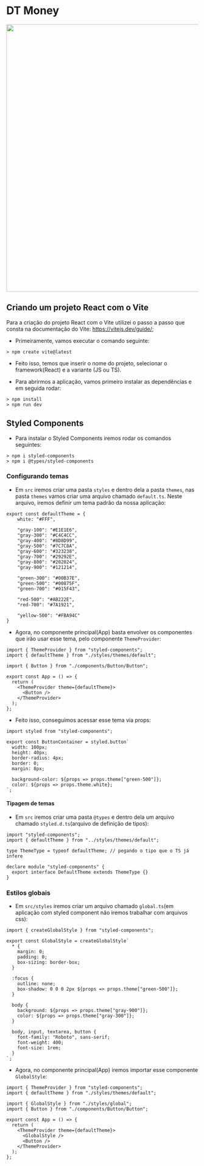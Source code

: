 # DT Money

<div align="center">
  <img width="700" src="">
</div>

## Criando um projeto React com o Vite

Para a criação do projeto React com o Vite utilizei o passo a passo que consta na documentação do Vite: https://vitejs.dev/guide/;

- Primeiramente, vamos executar o comando seguinte:

```
> npm create vite@latest
```

- Feito isso, temos que inserir o nome do projeto, selecionar o framework(React) e a variante (JS ou TS).

- Para abrirmos a aplicação, vamos primeiro instalar as dependências e em seguida rodar:

```
> npm install
> npm run dev
```

## Styled Components

- Para instalar o Styled Components iremos rodar os comandos seguintes:

```
> npm i styled-components
> npm i @types/styled-components
```

### Configurando temas

- Em `src` iremos criar uma pasta `styles` e dentro dela a pasta `themes`, nas pasta `themes` vamos criar uma arquivo chamado `default.ts`. Neste arquivo, iremos definir um tema padrão da nossa aplicação:

``` TS
export const defaultTheme = {
    white: "#FFF",

    "gray-100": "#E1E1E6",
    "gray-300": "#C4C4CC",
    "gray-400": "#8D8D99",
    "gray-500": "#7C7C8A",
    "gray-600": "#323238",
    "gray-700": "#29292E",
    "gray-800": "#202024",
    "gray-900": "#121214",

    "green-300": "#00B37E",
    "green-500": "#00875F",
    "green-700": "#015F43",

    "red-500": "#AB222E",
    "red-700": "#7A1921",

    "yellow-500": "#FBA94C"
}
```

- Agora, no componente principal(App) basta envolver os componentes que irão usar esse tema, pelo componente `ThemeProvider`:

``` TSX
import { ThemeProvider } from "styled-components";
import { defaultTheme } from "./styles/themes/default";

import { Button } from "./components/Button/Button";

export const App = () => {
  return (
    <ThemeProvider theme={defaultTheme}>
      <Button />
    </ThemeProvider>
  );
};
```

- Feito isso, conseguimos acessar esse tema via props:

``` TSX
import styled from "styled-components";

export const ButtonContainer = styled.button`
  width: 100px;
  height: 40px;
  border-radius: 4px;
  border: 0;
  margin: 8px;

  background-color: ${props => props.theme["green-500"]};
  color: ${props => props.theme.white};
`;
```

#### Tipagem de temas

- Em `src` iremos criar uma pasta `@types` e dentro dela um arquivo chamado `styled.d.ts`(arquivo de definição de tipos):

``` TS
import "styled-components";
import { defaultTheme } from "../styles/themes/default";

type ThemeType = typeof defaultTheme; // pegando o tipo que o TS já infere

declare module "styled-components" {
  export interface DefaultTheme extends ThemeType {}
}
```

### Estilos globais

- Em `src/styles` iremos criar um arquivo chamado `global.ts`(em aplicação com styled component não iremos trabalhar com arquivos css):

``` TS
import { createGlobalStyle } from "styled-components";

export const GlobalStyle = createGlobalStyle`
  * {
    margin: 0;
    padding: 0;
    box-sizing: border-box;
  }

  :focus {
    outline: none;
    box-shadow: 0 0 0 2px ${props => props.theme["green-500"]};
  }

  body {
    background: ${props => props.theme["gray-900"]};
    color: ${props => props.theme["gray-300"]};
  }

  body, input, textarea, button {
    font-family: "Roboto", sans-serif;
    font-weight: 400;
    font-size: 1rem;
  }
`;
```

- Agora, no componente principal(App) iremos importar esse componente `GlobalStyle`:

``` TSX
import { ThemeProvider } from "styled-components";
import { defaultTheme } from "./styles/themes/default";

import { GlobalStyle } from "./styles/global";
import { Button } from "./components/Button/Button";

export const App = () => {
  return (
    <ThemeProvider theme={defaultTheme}>
      <GlobalStyle />
      <Button />
    </ThemeProvider>
  );
};
```
